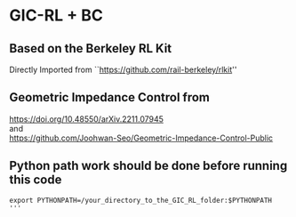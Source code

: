 # GIC-RL + BC

## Based on the Berkeley RL Kit
Directly Imported from ``https://github.com/rail-berkeley/rlkit''

## Geometric Impedance Control from
https://doi.org/10.48550/arXiv.2211.07945 \
and \
https://github.com/Joohwan-Seo/Geometric-Impedance-Control-Public

## Python path work should be done before running this code
```
export PYTHONPATH=/your_directory_to_the_GIC_RL_folder:$PYTHONPATH
'''
